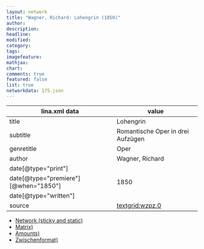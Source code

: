 ```yaml
---
layout: network
title: "Wagner, Richard: Lohengrin (1850)"
author:
description:
headline:
modified:
category:
tags:
imagefeature: 
mathjax: 
chart: 
comments: true
featured: false
list: true
networkdata: 175.json
---
```

lina.xml data  | value
------------- | -------------
title|Lohengrin
subtitle|Romantische Oper in drei Aufzügen
genretitle|Oper
author|Wagner, Richard
date[@type="print"]|
date[@type="premiere"][@when="1850"]|1850
date[@type="written"]|
source|[textgrid:wzpz.0](https://textgridlab.org/1.0/tgcrud-public/rest/textgrid:wzpz.0/data)



* [Network (sticky and static)](/linas/network175)
* [Matrix)](/linas/matrix175)
* [Amounts)](/linas/amount175)
* [Zwischenformat)](/linas/lina175 )
